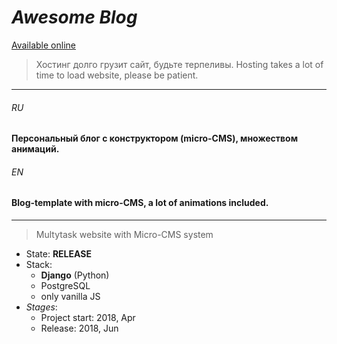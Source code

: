 # _Awesome Blog_

[Available online](https://this-is-awesome.herokuapp.com/)

> Хостинг долго грузит сайт, будьте терпеливы. Hosting takes  a lot of time to load website, please be patient.

___


###### RU

#### Персональный блог с конструктором (micro-CMS), множеством анимаций.

###### EN

#### Blog-template with micro-CMS, a lot of animations included.

___


> Multytask website with Micro-CMS system

* State: **RELEASE**
* Stack:
    + **Django** (Python)
    + PostgreSQL
    + only vanilla JS
* _Stages_:
    + Project start: 2018, Apr
    + Release: 2018, Jun


